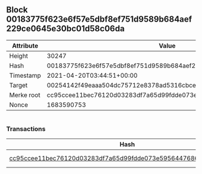 ## Block 00183775f623e6f57e5dbf8ef751d9589b684aef229ce0645e30bc01d58c06da

Attribute | Value
--- | ---
Height | 30247
Hash | 00183775f623e6f57e5dbf8ef751d9589b684aef229ce0645e30bc01d58c06da
Timestamp | 2021-04-20T03:44:51+00:00
Target | 00254142f49eaaa504dc75712e8378ad5316cbcead634704b3734b6271167cc4
Merke root | cc95ccee11bec76120d03283df7a65d99fdde073e59564476865ea575e5d8ecf
Nonce | 1683590753

```

```

### Transactions

Hash | Amount
--- | ---
[cc95ccee11bec76120d03283df7a65d99fdde073e59564476865ea575e5d8ecf](cc95ccee11bec76120d03283df7a65d99fdde073e59564476865ea575e5d8ecf.md) | 10.00000000 SKEPTI 
